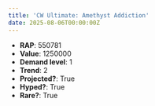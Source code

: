 ```yaml
---
title: 'CW Ultimate: Amethyst Addiction'
date: 2025-08-06T00:00:00Z
---
```

- **RAP**: 550781
- **Value**: 1250000
- **Demand level**: 1
- **Trend**: 2
- **Projected?**: True
- **Hyped?**: True
- **Rare?**: True
